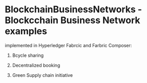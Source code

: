 # BlockchainBusinessNetworks - Blockcchain Business Network examples

implemented in Hyperledger Fabrcic and Farbric Composer:

1. Bcycle sharing

2. Decentralized booking

3. Green Supply chain initiative
